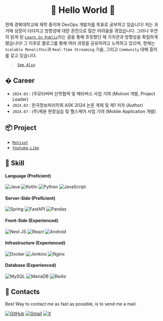 <div align="center">

# 🎉 Hello World 🎉

</div>

현재 경북대학교에 재학 중이며 DevOps 개발자를 목표로 공부하고 있습니다! 저는 과거에 성장이 더뎌지고 방향성에 대한 혼란으로 많은 어려움을 겪었습니다.
그러나 우연히 읽게 된 [`Learn In Public`](https://www.swyx.io/learn-in-public)라는 글을 통해 흐릿했던 제 가치관과 방향성을 확립하게 됐습니다! 그 이후로 블로그를 통해 여러 과정을 공유하려고 노력하고 있으며,
현재는 `Scalable Monolithic`과 `Real-Time Streaming` 기술, 그리고 `Community` 대해 흥미를 갖고 있습니다.
> [`See Also`](https://www.swyx.io/learn-in-private)

##   � Career
- `2024.03` : (주모티버버 산학협력 및 메타버스 사업 기여 (Motivot 개발, Project Leader)
- `2024.03` : 한국정보처리학회 ASK 2024 논문 게재 및 제1 저자 (Author)
- `2024.07` : (주)제윤 현장실습 및 헬스케어 사업 기여 (Mobile Application 개발)

## 📦 Project
- [`Motivot`](https://github.com/rlaehd62/Motivot)
- [`Youtube-Like`](https://github.com/rlaehd62/Youtube-Like)

## 🌱 Skill

#### Language (Proficient)
![Java](https://img.shields.io/badge/java-%23ED8B00.svg?style=for-the-badge&logo=openjdk&logoColor=white)
![Kotlin](https://img.shields.io/badge/kotlin-%237F52FF.svg?style=for-the-badge&logo=kotlin&logoColor=white)
![Python](https://img.shields.io/badge/python-3670A0?style=for-the-badge&logo=python&logoColor=ffdd54)
![JavaScript](https://img.shields.io/badge/javascript-%23323330.svg?style=for-the-badge&logo=javascript&logoColor=%23F7DF1E)

#### Server-Side (Proficient)
![Spring](https://img.shields.io/badge/spring-%236DB33F.svg?style=for-the-badge&logo=spring&logoColor=white)
![FastAPI](https://img.shields.io/badge/FastAPI-005571?style=for-the-badge&logo=fastapi)
![Pandas](https://img.shields.io/badge/pandas-%23150458.svg?style=for-the-badge&logo=pandas&logoColor=white)

#### Front-Side (Experienced)
![Next JS](https://img.shields.io/badge/Next-black?style=for-the-badge&logo=next.js&logoColor=white)
![React](https://img.shields.io/badge/react-%2320232a.svg?style=for-the-badge&logo=react&logoColor=%2361DAFB)
![Android](https://img.shields.io/badge/Android-3DDC84?style=for-the-badge&logo=android&logoColor=white)

#### Infrastructure (Experienced)
![Docker](https://img.shields.io/badge/docker-%230db7ed.svg?style=for-the-badge&logo=docker&logoColor=white)
![Jenkins](https://img.shields.io/badge/jenkins-%232C5263.svg?style=for-the-badge&logo=jenkins&logoColor=white)
![Nginx](https://img.shields.io/badge/nginx-%23009639.svg?style=for-the-badge&logo=nginx&logoColor=white)

#### Database (Experienced)
![MySQL](https://img.shields.io/badge/mysql-4479A1.svg?style=for-the-badge&logo=mysql&logoColor=white)
![MariaDB](https://img.shields.io/badge/MariaDB-003545?style=for-the-badge&logo=mariadb&logoColor=white)
![Redis](https://img.shields.io/badge/redis-%23DD0031.svg?style=for-the-badge&logo=redis&logoColor=white)

## 💬 Contacts
Best Way to contact me as fast as possible, is to send me a mail.

[![GitHub](https://img.shields.io/badge/github-%23121011.svg?style=for-the-badge&logo=github&logoColor=white)](https://rlaehd62.github.io)
[![Gmail](https://img.shields.io/badge/Gmail-D14836?style=for-the-badge&logo=gmail&logoColor=white)](rlaehd62@gmail.com)
[![X](https://img.shields.io/badge/X-%23000000.svg?style=for-the-badge&logo=X&logoColor=white)](https://x.com/_KxxDD)

